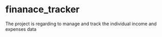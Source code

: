# finanace_tracker
The project is regarding to manage  and track the individual income and expenses data 
